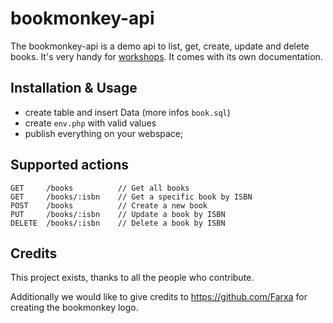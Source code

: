 # bookmonkey-api

The bookmonkey-api is a demo api to list, get, create, update and delete books.
It's very handy for [workshops](https://workshops.de). It comes with its own documentation.

## Installation & Usage

- create table and insert Data (more infos `book.sql`)
- create `env.php` with valid values
- publish everything on your webspace;

## Supported actions

    GET     /books          // Get all books
    GET     /books/:isbn    // Get a specific book by ISBN
    POST    /books          // Create a new book
    PUT     /books/:isbn    // Update a book by ISBN
    DELETE  /books/:isbn    // Delete a book by ISBN

## Credits

This project exists, thanks to all the people who contribute.

Additionally we would like to give credits to https://github.com/Farxa for creating the bookmonkey logo.
